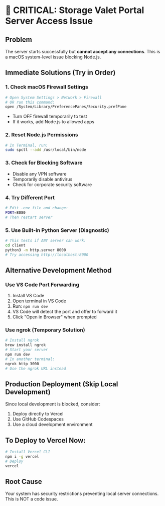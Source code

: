 # 🚨 CRITICAL: Storage Valet Portal Server Access Issue

## Problem
The server starts successfully but **cannot accept any connections**. This is a macOS system-level issue blocking Node.js.

## Immediate Solutions (Try in Order)

### 1. Check macOS Firewall Settings
```bash
# Open System Settings > Network > Firewall
# OR run this command:
open /System/Library/PreferencePanes/Security.prefPane
```
- Turn OFF firewall temporarily to test
- If it works, add Node.js to allowed apps

### 2. Reset Node.js Permissions
```bash
# In Terminal, run:
sudo spctl --add /usr/local/bin/node
```

### 3. Check for Blocking Software
- Disable any VPN software
- Temporarily disable antivirus
- Check for corporate security software

### 4. Try Different Port
```bash
# Edit .env file and change:
PORT=8080
# Then restart server
```

### 5. Use Built-in Python Server (Diagnostic)
```bash
# This tests if ANY server can work:
cd client
python3 -m http.server 8000
# Try accessing http://localhost:8000
```

## Alternative Development Method

### Use VS Code Port Forwarding
1. Install VS Code
2. Open terminal in VS Code
3. Run: `npm run dev`
4. VS Code will detect the port and offer to forward it
5. Click "Open in Browser" when prompted

### Use ngrok (Temporary Solution)
```bash
# Install ngrok
brew install ngrok
# Start your server
npm run dev
# In another terminal:
ngrok http 3000
# Use the ngrok URL instead
```

## Production Deployment (Skip Local Development)

Since local development is blocked, consider:
1. Deploy directly to Vercel
2. Use GitHub Codespaces
3. Use a cloud development environment

## To Deploy to Vercel Now:
```bash
# Install Vercel CLI
npm i -g vercel
# Deploy
vercel
```

## Root Cause
Your system has security restrictions preventing local server connections. This is NOT a code issue.